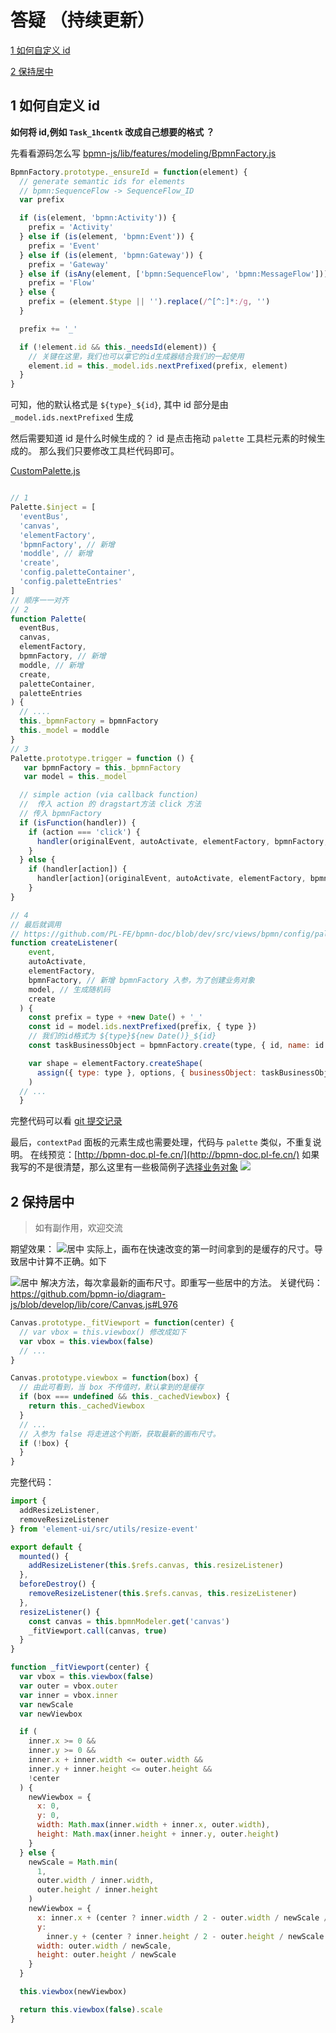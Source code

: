 # 答疑 （持续更新）

<a href="#1-如何自定义-id">1 如何自定义 id</a>

<a href="#2-保持居中">2 保持居中</a>

## 1 如何自定义 id

**如何将 id,例如 `Task_1hcentk` 改成自己想要的格式 ？**

先看看源码怎么写
[bpmn-js/lib/features/modeling/BpmnFactory.js](https://github.com/bpmn-io/bpmn-js/blob/develop/lib/features/modeling/BpmnFactory.js#L44)

```js
BpmnFactory.prototype._ensureId = function(element) {
  // generate semantic ids for elements
  // bpmn:SequenceFlow -> SequenceFlow_ID
  var prefix

  if (is(element, 'bpmn:Activity')) {
    prefix = 'Activity'
  } else if (is(element, 'bpmn:Event')) {
    prefix = 'Event'
  } else if (is(element, 'bpmn:Gateway')) {
    prefix = 'Gateway'
  } else if (isAny(element, ['bpmn:SequenceFlow', 'bpmn:MessageFlow'])) {
    prefix = 'Flow'
  } else {
    prefix = (element.$type || '').replace(/^[^:]*:/g, '')
  }

  prefix += '_'

  if (!element.id && this._needsId(element)) {
    // 关键在这里，我们也可以拿它的id生成器结合我们的一起使用
    element.id = this._model.ids.nextPrefixed(prefix, element)
  }
}
```

可知，他的默认格式是 `${type}_${id}`, 其中 id 部分是由 `_model.ids.nextPrefixed` 生成

然后需要知道 id 是什么时候生成的？ id 是点击拖动 `palette` 工具栏元素的时候生成的。
那么我们只要修改工具栏代码即可。

[CustomPalette.js](https://github.com/PL-FE/bpmn-doc/blob/dev/src/views/bpmn/customBpmn/palette/CustomPalette.js)

```js

// 1
Palette.$inject = [
  'eventBus',
  'canvas',
  'elementFactory',
  'bpmnFactory', // 新增
  'moddle', // 新增
  'create',
  'config.paletteContainer',
  'config.paletteEntries'
]
// 顺序一一对齐
// 2
function Palette(
  eventBus,
  canvas,
  elementFactory,
  bpmnFactory, // 新增
  moddle, // 新增
  create,
  paletteContainer,
  paletteEntries
) {
  // ....
  this._bpmnFactory = bpmnFactory
  this._model = moddle
}
// 3
Palette.prototype.trigger = function () {
   var bpmnFactory = this._bpmnFactory
   var model = this._model

  // simple action (via callback function)
  //  传入 action 的 dragstart方法 click 方法
  // 传入 bpmnFactory
  if (isFunction(handler)) {
    if (action === 'click') {
      handler(originalEvent, autoActivate, elementFactory, bpmnFactory, model, create)
    }
  } else {
    if (handler[action]) {
      handler[action](originalEvent, autoActivate, elementFactory, bpmnFactory, model, create)
    }
}

// 4
// 最后就调用
// https://github.com/PL-FE/bpmn-doc/blob/dev/src/views/bpmn/config/paletteEntries.js#L60
function createListener(
    event,
    autoActivate,
    elementFactory,
    bpmnFactory, // 新增 bpmnFactory 入参，为了创建业务对象
    model, // 生成随机码
    create
  ) {
    const prefix = type + +new Date() + '_'
    const id = model.ids.nextPrefixed(prefix, { type })
    // 我们的id格式为 ${type}${new Date()}_${id}
    const taskBusinessObject = bpmnFactory.create(type, { id, name: id })

    var shape = elementFactory.createShape(
      assign({ type: type }, options, { businessObject: taskBusinessObject })
    )
  // ...
  }
```

完整代码可以看 [git 提交记录](https://github.com/PL-FE/bpmn-doc/commit/cb87c82395e09c6ac2bfb67b60e89dfae5941fa8#diff-d6c517822a17ee1a8eec16d033fb6cb4077cf77bc763d34bad1b9c36b5aba5dc)

最后，`contextPad` 面板的元素生成也需要处理，代码与 `palette` 类似，不重复说明。
在线预览：[http://bpmn-doc.pl-fe.cn/](http://bpmn-doc.pl-fe.cn/)
如果我写的不是很清楚，那么这里有一些极简例子[选择业务对象](https://pl-fe.github.io/bpmn-modeling-api-cn.github.io/)
![](./img/业务对象.jpg)

## 2 保持居中

> 如有副作用，欢迎交流

期望效果：
![居中](./img/居中.gif)
实际上，画布在快速改变的第一时间拿到的是缓存的尺寸。导致居中计算不正确。如下

![居中](./img/偶尔居中.gif)
解决方法，每次拿最新的画布尺寸。即重写一些居中的方法。
关键代码： https://github.com/bpmn-io/diagram-js/blob/develop/lib/core/Canvas.js#L976

```js
Canvas.prototype._fitViewport = function(center) {
  // var vbox = this.viewbox() 修改成如下
  var vbox = this.viewbox(false)
  // ...
}
```

```js
Canvas.prototype.viewbox = function(box) {
  // 由此可看到，当 box 不传值时，默认拿到的是缓存
  if (box === undefined && this._cachedViewbox) {
    return this._cachedViewbox
  }
  // ...
  // 入参为 false 将走进这个判断，获取最新的画布尺寸。
  if (!box) {
  }
}
```

完整代码：

```js
import {
  addResizeListener,
  removeResizeListener
} from 'element-ui/src/utils/resize-event'

export default {
  mounted() {
    addResizeListener(this.$refs.canvas, this.resizeListener)
  },
  beforeDestroy() {
    removeResizeListener(this.$refs.canvas, this.resizeListener)
  },
  resizeListener() {
    const canvas = this.bpmnModeler.get('canvas')
    _fitViewport.call(canvas, true)
  }
}

function _fitViewport(center) {
  var vbox = this.viewbox(false)
  var outer = vbox.outer
  var inner = vbox.inner
  var newScale
  var newViewbox

  if (
    inner.x >= 0 &&
    inner.y >= 0 &&
    inner.x + inner.width <= outer.width &&
    inner.y + inner.height <= outer.height &&
    !center
  ) {
    newViewbox = {
      x: 0,
      y: 0,
      width: Math.max(inner.width + inner.x, outer.width),
      height: Math.max(inner.height + inner.y, outer.height)
    }
  } else {
    newScale = Math.min(
      1,
      outer.width / inner.width,
      outer.height / inner.height
    )
    newViewbox = {
      x: inner.x + (center ? inner.width / 2 - outer.width / newScale / 2 : 0),
      y:
        inner.y + (center ? inner.height / 2 - outer.height / newScale / 2 : 0),
      width: outer.width / newScale,
      height: outer.height / newScale
    }
  }

  this.viewbox(newViewbox)

  return this.viewbox(false).scale
}
```
